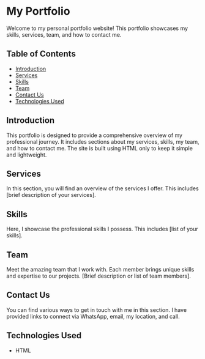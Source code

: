 # My Portfolio

Welcome to my personal portfolio website! This portfolio showcases my skills, services, team, and how to contact me.

## Table of Contents

- [Introduction](#introduction)
- [Services](#services)
- [Skills](#skills)
- [Team](#team)
- [Contact Us](#contact-us)
- [Technologies Used](#technologies-used)

## Introduction

This portfolio is designed to provide a comprehensive overview of my professional journey. It includes sections about my services, skills, my team, and how to contact me. The site is built using HTML only to keep it simple and lightweight.

## Services

In this section, you will find an overview of the services I offer. This includes [brief description of your services].

## Skills

Here, I showcase the professional skills I possess. This includes [list of your skills].

## Team

Meet the amazing team that I work with. Each member brings unique skills and expertise to our projects. [Brief description or list of team members].

## Contact Us

You can find various ways to get in touch with me in this section. I have provided links to connect via WhatsApp, email, my location, and call.

## Technologies Used

- HTML

